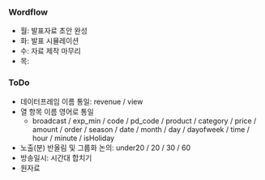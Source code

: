 
### Wordflow
- 월: 발표자료 초안 완성
- 화: 발표 시뮬레이션
- 수: 자료 제작 마무리
- 목: 

### ToDo
- 데이터프레임 이름 통일:  revenue / view
- 열 항목 이름 영어로 통일
  - broadcast / exp_min / code / pd_code / product / category / price / amount / order / season / date / month / day / dayofweek / time / hour / minute / isHoliday
- 노출(분) 반올림 및 그룹화 논의: under20 / 20 / 30 / 60
- 방송일시: 시간대 합치기
- 원자료
